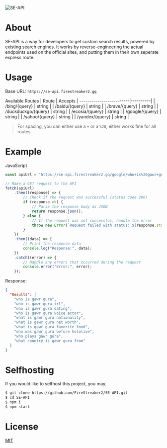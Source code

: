 ![SE-API](https://socialify.git.ci/FireStreaker2/SE-API/image?description=1&forks=1&issues=1&language=1&name=1&owner=1&pulls=1&stargazers=1&theme=Dark)

# About
SE-API is a way for developers to get custom search results, powered by existing search engines. It works by reverse-engineering the actual endpoints used on the official sites, and putting them in their own seperate express route.

# Usage
Base URL: ``https://se-api.firestreaker2.gq``

Available Routes
| Route                  | Accepts  |
-------------------------|----------|
| /bing/{query}          | string   |
| /baidu/{query}         | string   |
| /brave/{query}         | string   |
| /duckduckgo/{query}    | string   |
| /ecosia/{query}        | string   |
| /google/{query}        | string   |
| /yahoo/{query}         | string   |
| /yandex/{query}        | string   |

> For spacing, you can either use a ``+`` or a ``%20``, either works fine for all routes


# Example
JavaScript
```js
const apiUrl = "https://se-api.firestreaker2.gq/google/who+is%20gawr+gu";

// Make a GET request to the API
fetch(apiUrl)
	.then((response) => {
		// Check if the request was successful (status code 200)
		if (response.ok) {
			// Parse the response body as JSON
			return response.json();
		} else {
			// If the request was not successful, handle the error
			throw new Error(`Request failed with status: ${response.status}`);
		}
	})
	.then((data) => {
		// Print the response data
		console.log("Response:", data);
	})
	.catch((error) => {
		// Handle any errors that occurred during the request
		console.error("Error:", error);
	});
```

Response:
```json
{
  "Results": [
    "who is gawr gura",
    "who is gawr gura irl",
    "who is gawr gura dating",
    "who is gawr gura voice actor",
    "what is gawr gura nationality",
    "what is gawr gura net worth",
    "what is gawr gura favorite food",
    "who was gawr gura before hololive",
    "who plays gawr gura",
    "what country is gawr gura from"
  ]
}
```

# Selfhosting
If you would like to selfhost this project, you may.
```bash
$ git clone https://github.com/FireStreaker2/SE-API.git
$ cd SE-API
$ npm i
$ npm start
```

# License
[MIT](https://github.com/FireStreaker2/SE-API/blob/main/LICENSE)